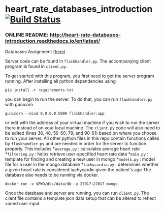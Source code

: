 # heart_rate_databases_introduction [![Build Status](https://travis-ci.org/pcg15/heart_rate_databases_introduction.svg?branch=master)](https://travis-ci.org/pcg15/heart_rate_databases_introduction)
### ONLINE README: http://heart-rate-databases-introduction.readthedocs.io/en/latest/
Databases Assignment ([here](https://github.com/mlp6/Medical-Software-Design/blob/master/Lectures/databases/main.md#mini-projectassignment)). 

Server code can be found in `flaskhandler.py`. The accompanying client program is found in `client.py`.

To get started with this program, you first need to get the server program running. After installing all python dependencies using 
```
pip install -r requirements.txt
```
you can begin to run the server. To do that, you can run `flaskhandler.py` with gunicorn
```
gunicorn --bind 0.0.0.0:5000 flaskhandler:app
```
or edit with the address of your virtual machine if you wish to run the server there instead of on your local machine. The `client.py` code will also need to be edited (lines 38, 48, 59-60, 79, and 90-91) based on where you choose to run your server.
All other python files in this repo contain functions called by `flaskhandler.py` and are needed in order for the server to function properly. This includes 
*`average.py` : calculates average heart rate 
*`filtering.py` : helps retrieve user-specified heart rate data
*`main.py` : template for finding and creating a new user in mongo
*`models.py` : model file for a user in the mongo database
*`tachycardia.py` : determines whether a given heart rate is considered tachycardic given the patient's age
The database also needs to be running via docker.
```
docker run -v $PWD/db:/data/db -p 27017:27017 mongo
```
Once the database and server are running, you can run `client.py`. The client file contains a template json data setup that can be altered to reflect varied user input. 
